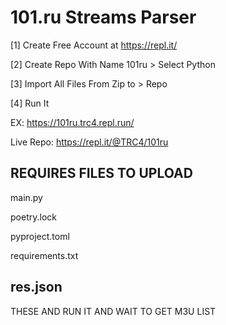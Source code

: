 # 101.ru Streams Parser

[1] Create Free Account at https://repl.it/

[2] Create Repo With Name 101ru > Select Python

[3] Import All Files From Zip to > Repo

[4] Run It

EX: https://101ru.trc4.repl.run/

Live Repo: https://repl.it/@TRC4/101ru

REQUIRES FILES TO UPLOAD
---------------------------
main.py

poetry.lock

pyproject.toml

requirements.txt

res.json
---------------------------
THESE AND RUN IT AND WAIT TO GET M3U LIST
